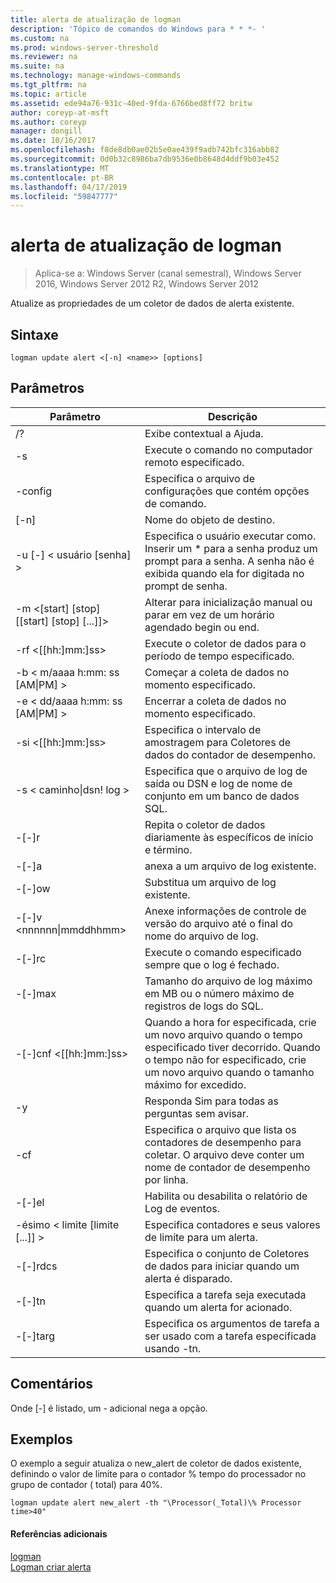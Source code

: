 ```yaml
---
title: alerta de atualização de logman
description: 'Tópico de comandos do Windows para * * *- '
ms.custom: na
ms.prod: windows-server-threshold
ms.reviewer: na
ms.suite: na
ms.technology: manage-windows-commands
ms.tgt_pltfrm: na
ms.topic: article
ms.assetid: ede94a76-931c-40ed-9fda-6766bed8ff72 britw
author: coreyp-at-msft
ms.author: coreyp
manager: dongill
ms.date: 10/16/2017
ms.openlocfilehash: f8de8db0ae02b5e0ae439f9adb742bfc316abb82
ms.sourcegitcommit: 0d0b32c8986ba7db9536e0b8648d4ddf9b03e452
ms.translationtype: MT
ms.contentlocale: pt-BR
ms.lasthandoff: 04/17/2019
ms.locfileid: "59847777"
---
```

# <a name="logman-update-alert"></a>alerta de atualização de logman

>Aplica-se a: Windows Server (canal semestral), Windows Server 2016, Windows Server 2012 R2, Windows Server 2012

Atualize as propriedades de um coletor de dados de alerta existente.  
  
## <a name="syntax"></a>Sintaxe  
```  
logman update alert <[-n] <name>> [options]  
```  
## <a name="parameters"></a>Parâmetros  
|Parâmetro|Descrição|  
|-------|--------|  
|/?|Exibe contextual a Ajuda.|  
|-s <computer name>|Execute o comando no computador remoto especificado.|  
|-config <value>|Especifica o arquivo de configurações que contém opções de comando.|  
|[-n] <name>|Nome do objeto de destino.|  
|-u [-] < usuário [senha] >|Especifica o usuário executar como. Inserir um * para a senha produz um prompt para a senha. A senha não é exibida quando ela for digitada no prompt de senha.|  
|-m <[start] [stop] [[start] [stop] [...]]>|Alterar para inicialização manual ou parar em vez de um horário agendado begin ou end.|  
|-rf <[[hh:]mm:]ss>|Execute o coletor de dados para o período de tempo especificado.|  
|-b < m/aaaa h:mm: ss [AM&#124;PM] >|Começar a coleta de dados no momento especificado.|  
|-e < dd/aaaa h:mm: ss [AM&#124;PM] >|Encerrar a coleta de dados no momento especificado.|  
|-si <[[hh:]mm:]ss>|Especifica o intervalo de amostragem para Coletores de dados do contador de desempenho.|  
|-s < caminho&#124;dsn! log >|Especifica que o arquivo de log de saída ou DSN e log de nome de conjunto em um banco de dados SQL.|  
|-[-]r|Repita o coletor de dados diariamente às específicos de início e término.|  
|-[-]a|anexa a um arquivo de log existente.|  
|-[-]ow|Substitua um arquivo de log existente.|  
|-[-]v <nnnnnn&#124;mmddhhmm>|Anexe informações de controle de versão do arquivo até o final do nome do arquivo de log.|  
|-[-]rc <task>|Execute o comando especificado sempre que o log é fechado.|  
|-[-]max <value>|Tamanho do arquivo de log máximo em MB ou o número máximo de registros de logs do SQL.|  
|-[-]cnf <[[hh:]mm:]ss>|Quando a hora for especificada, crie um novo arquivo quando o tempo especificado tiver decorrido. Quando o tempo não for especificado, crie um novo arquivo quando o tamanho máximo for excedido.|  
|-y|Responda Sim para todas as perguntas sem avisar.|  
|-cf <filename>|Especifica o arquivo que lista os contadores de desempenho para coletar. O arquivo deve conter um nome de contador de desempenho por linha.|  
|-[-]el|Habilita ou desabilita o relatório de Log de eventos.|  
|-ésimo < limite [limite [...]] >|Especifica contadores e seus valores de limite para um alerta.|  
|-[-]rdcs <name>|Especifica o conjunto de Coletores de dados para iniciar quando um alerta é disparado.|  
|-[-]tn <task>|Especifica a tarefa seja executada quando um alerta for acionado.|  
|-[-]targ <argument>|Especifica os argumentos de tarefa a ser usado com a tarefa especificada usando -tn.|  
## <a name="remarks"></a>Comentários  
Onde [-] é listado, um - adicional nega a opção.  
## <a name="BKMK_examples"></a>Exemplos  
O exemplo a seguir atualiza o new_alert de coletor de dados existente, definindo o valor de limite para o contador % tempo do processador no grupo de contador ( total) para 40%.  
```  
logman update alert new_alert -th "\Processor(_Total)\% Processor time>40"  
```  
#### <a name="additional-references"></a>Referências adicionais  
[logman](logman.md)  
[Logman criar alerta](logman-create-alert.md)  
